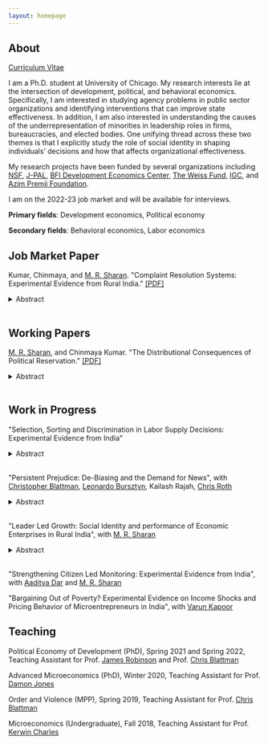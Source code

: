 ```yaml
---
layout: homepage
---
```


## About

[Curriculum Vitae](/documents/Chinmaya_Kumar_cv.pdf)

I am a Ph.D. student at University of Chicago. My research interests lie at the intersection of development, political, and behavioral economics. Specifically, I am interested in studying agency problems in public sector organizations and identifying interventions that can improve state effectiveness. In addition, I am also interested in understanding the causes of the underrepresentation of minorities in leadership roles in firms, bureaucracies, and elected bodies. One unifying thread across these two themes is that I explicitly study the role of social identity in shaping individuals’ decisions and how that affects organizational effectiveness.

My research projects have been funded by several organizations including [NSF](), [J-PAL](https://www.povertyactionlab.org/), [BFI Development Economics Center](https://bfi.uchicago.edu/centers-programs/development-economics-center/), [The Weiss Fund](https://bfi.uchicago.edu/the-weiss-fund/), [IGC](https://www.theigc.org/), and [Azim Premji Foundation](https://azimpremjifoundation.org/). 

I am on the 2022-23 job market and will be available for interviews. 

**Primary fields**: Development economics, Political economy 

**Secondary fields**: Behavioral economics, Labor economics 


## Job Market Paper
Kumar, Chinmaya, and [M. R. Sharan](https://www.mrsharan.com/). "Complaint Resolution Systems: Experimental Evidence from Rural India." [[PDF]](/research/jmp.pdf)
<details>
<summary>Abstract</summary> We study whether access to complaint resolution systems can resolve hold-up problems in implementing public good projects. We run a field experiment involving 1629 low-caste local representatives who were unable to start public goods projects in their constituencies due to bureaucratic hurdles. We randomize offers to file complaints regarding public good project initiation on their behalf and track its effects. Our treatment leads to a 40 percentage points jump in complaint filing rate and is effective in improving project implementation: treated constituencies see a 26% rise in public good projects. We also find that the treatment increases project initiation in neighboring constituencies by 23%. Our analysis suggests that the mere threat of a formal complaint technology could cause project initiation in neighboring wards. However, resolution rates go down when multiple complaints are filed against the same higher bureaucrat. Surprisingly, treated representatives did not gain any electoral returns in the local elections held two years after the treatment.. 
</details> 
<br/>

## Working Papers

[M. R. Sharan](https://www.mrsharan.com/), and Chinmaya Kumar. "The Distributional Consequences of Political Reservation." [[PDF]](/research/reservation_paper.pdf) 
<details>
<summary>Abstract</summary> A key goal of affirmative action policies is to reduce disparities between disadvantaged minority groups and others. We study one such policy: mandated political representation in favor
of low caste (Scheduled Castes/SC) groups in Bihar, India. Using a regression discontinuity design framework, we study how political reservation affects inter-group disparities in the short- and long-run. We show that political reservation in favor of SCs for the post of local government head (a) lowers SC-non-SC disparities in access to public goods in the short-run (5 years later) and long-run (13 years later), (b) lowers inter-group private asset inequality modestly in the short-run and substantially in the long-run (c) has no efficiency consequences in the short-run and (d) increases political participation and presence of low caste members in local government in the long-run. Turning to mechanisms, we show that government programs are better targeted towards low castes in reserved constituencies. Our results suggest a virtuous cycle between political representation and resource access, which reap significant benefits for minority groups in the long run.
</details>
<br/>

## Work in Progress

"Selection, Sorting and Discrimination in Labor Supply Decisions: Experimental Evidence from India" 
<details>
<summary>Abstract</summary> Minorities are underrepresented in enterprise ownership and leadership positions in big firms. Why? This paper empirically investigates the role of one potential reason for this: discrimination against minority employers by subordinate workers. I embed a field experiment in the recruitment of entry-level workers by a set of firms based in India. The field experiment aims to answer two main research questions: 1) Do minority employers face discrimination from below in labor markets? 2) What are the underlying motivations? I specifically test for two potential motives: attention discrimination and social image concerns. Preliminary results show that applicants are 30% less likely to apply for jobs advertised by minority employers. I also find strong evidence for ‘attention discrimination’ against minority employers. 
</details>
<br/>

"Persistent Prejudice: De-Biasing and the Demand for News", with [Christopher Blattman](https://chrisblattman.com/), [Leonardo Bursztyn](https://home.uchicago.edu/bursztyn/index.html), Kailash Rajah, [Chris Roth](https://sites.google.com/site/chrisrotheconomics/home) 
<details>
<summary>Abstract</summary> Identity groups often hold incorrect and biased beliefs about competing groups. These beliefs may be persistent and difficult to correct. Why is that? We hypothesize that people exposed to information counter to their group identity may work to re-bias themselves by increasing their selective exposure--their consumption of biased news and information. We design an experiment in which we randomly provide Hindu respondents with information to correct a biased belief about Muslims using informational videos. We first confirm that the videos shift their beliefs during the experiment. We then examine their demand for new information—having been de-biased, are they more likely to seek information from a biased source?
</details>
<br/>

"Leader Led Growth: Social Identity and performance of Economic Enterprises in Rural India", with [M. R. Sharan](https://www.mrsharan.com/)
<details>
<summary>Abstract</summary> Misallocation of entrepreneurial talent can prevent the economy from achieving its growth potential. Minority groups face discrimination across multiple markets – capital, product, labor – that limits the entry and growth of their enterprises. This paper empirically investigates whether exposure to low caste (Scheduled Castes/SC) leaders at the local level can help SC entrepreneurs overcome some of the barriers and improve the performance of their enterprises. Using a regression discontinuity design, we find that exogenous exposure to SC leaders has a strong positive effect on the entry and growth of SC-run enterprises: There is a 20% increase in the number of enterprises and a 27% increase in workers employed by SC-owned enterprises. We find evidence for positive spillovers on mid-level caste groups (OBCs) but no effects on higher-caste groups. Using a primary survey of enterprises, we plan to uncover the underlying channels through which local leaders impact the performance of economic enterprises.
</details>
<br/>

"Strengthening Citizen Led Monitoring: Experimental Evidence from India", with [Aaditya Dar](https://aadityadar.com/) and [M. R. Sharan](https://www.mrsharan.com/)

"Bargaining Out of Poverty? Experimental Evidence on Income Shocks and Pricing Behavior of Microentrepreneurs in India", with [Varun Kapoor](https://sites.google.com/view/varunk/)

## Teaching

Political Economy of Development (PhD), Spring 2021 and Spring 2022, Teaching Assistant for Prof. [James Robinson](https://voices.uchicago.edu/jamesrobinson/) and Prof. [Chris Blattman](https://chrisblattman.com/)

Advanced Microeconomics (PhD), Winter 2020, Teaching Assistant for Prof. [Damon Jones](https://home.uchicago.edu/~j1s/)

Order and Violence (MPP), Spring 2019, Teaching Assistant for Prof. [Chris Blattman](https://chrisblattman.com/)

Microeconomics (Undergraduate), Fall 2018, Teaching Assistant for Prof. [Kerwin Charles](https://kerwin-charles.squarespace.com/)
